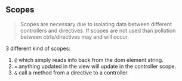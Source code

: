 

## Scopes

>Scopes are necessary due to isolating data between different controllers and directives. If scopes are not used than pollution between ctrls/directives may and will occur.  

3 different kind of scopes:

1. `@` which simply reads info back from the dom element string.
1. `=` anything updated in the view will update in the controller scope.
1. `&` call a method from a directive to a controller.